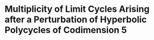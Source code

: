 # Multiplicity of Limit Cycles Arising after a Perturbation of Hyperbolic Polycycles of Codimension 5
